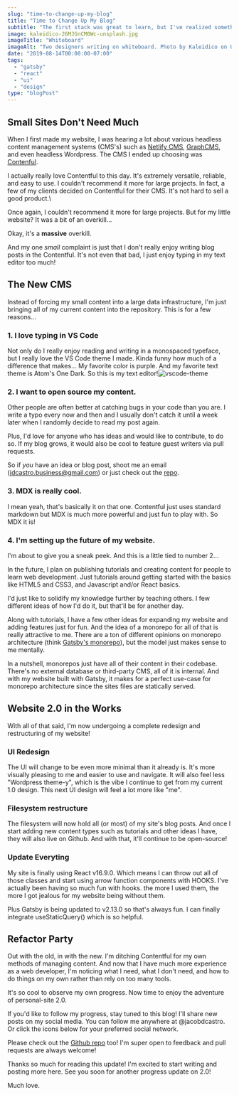 ```yaml
---
slug: "time-to-change-up-my-blog"
title: "Time to Change Up My Blog"
subtitle: "The first stack was great to learn, but I've realized something."
image: kaleidico-26MJGnCM0Wc-unsplash.jpg
imageTitle: "Whiteboard"
imageAlt: "Two designers writing on whiteboard. Photo by Kaleidico on Unsplash"
date: "2019-08-14T00:00:00-07:00"
tags:
  - "gatsby"
  - "react"
  - "ui"
  - "design"
type: "blogPost"
---
```


## Small Sites Don't Need Much

When I first made my website, I was hearing a lot about various headless content management systems (CMS's) such as [Netlify CMS](https://www.netlifycms.org/ "Netlify CMS"), [GraphCMS](https://graphcms.com/ "Graph CMS"), and even headless Wordpress. The CMS I ended up choosing was [Contenful](https://contentful.com "Contentful").

I actually really love Contentful to this day. It's extremely versatile, reliable, and easy to use. I couldn't recommend it more for large projects. In fact, a few of my clients decided on Contentful for their CMS. It's not hard to sell a good product.\

Once again, I couldn't recommend it more for large projects. But for my little website? It was a bit of an overkill...

Okay, it's a **massive** overkill.

And my one _small_ complaint is just that I don't really enjoy writing blog posts in the Contentful. It's not even that bad, I just enjoy typing in my text editor too much!

## The New CMS

Instead of forcing my small content into a large data infrastructure, I'm just bringing all of my current content into the repository. This is for a few reasons...

### 1. I love typing in VS Code

Not only do I really enjoy reading and writing in a monospaced typeface, but I really love the VS Code theme I made. Kinda funny how much of a difference that makes... My favorite color is purple. And my favorite text theme is Atom's One Dark. So this is my text editor!![vscode-theme](//images.ctfassets.net/oghc6wtiomc3/1BTY4katPXH7gNt0LyyRhK/9f137f410809b25fefec47f8f6c604fd/vscode-theme.PNG)

### 2. I want to open source my content.

Other people are often better at catching bugs in your code than you are. I write a typo every now and then and I usually don't catch it until a week later when I randomly decide to read my post again.

Plus, I'd love for anyone who has ideas and would like to contribute, to do so. If my blog grows, it would also be cool to feature guest writers via pull requests.

So if _you_ have an idea or blog post, shoot me an email (jdcastro.business@gmail.com) or just check out the [repo](https://github.com/jacobdcastro/personal-site "Website Github Repository").

### 3. MDX is really cool.

I mean yeah, that's basically it on that one. Contentful just uses standard markdown but MDX is much more powerful and just fun to play with. So MDX it is!

### 4. I'm setting up the future of my website.

I'm about to give you a sneak peek. And this is a little tied to number 2...

In the future, I plan on publishing tutorials and creating content for people to learn web development. Just tutorials around getting started with the basics like HTML5 and CSS3, and Javascript and/or React basics.

I'd just like to solidify my knowledge further by teaching others. I few different ideas of how I'd do it, but that'll be for another day.

Along with tutorials, I have a few other ideas for expanding my website and adding features just for fun. And the idea of a monorepo for all of that is really attractive to me. There are a ton of different opinions on monorepo architecture (think [Gatsby's monorepo](https://github.com/gatsbyjs/gatsby "Gatsby's Monorepo")), but the model just makes sense to me mentally.

In a nutshell, monorepos just have all of their content in their codebase. There's no external database or third-party CMS, all of it is internal. And with my website built with Gatsby, it makes for a perfect use-case for monorepo architecture since the sites files are statically served.

## Website 2.0 in the Works

With all of that said, I'm now undergoing a complete redesign and restructuring of my website!

### UI Redesign

The UI will change to be even more minimal than it already is. It's more visually pleasing to me and easier to use and navigate. It will also feel less "Wordpress theme-y", which is the vibe I continue to get from my current 1.0 design. This next UI design will feel a lot more like "me".

### Filesystem restructure

The filesystem will now hold all (or most) of my site's blog posts. And once I start adding new content types such as tutorials and other ideas I have, they will also live on Github. And with that, it'll continue to be open-source!

### Update Everyting

My site is finally using React v16.9.0. Which means I can throw out all of those classes and start using arrow function components with HOOKS. I've actually been having so much fun with hooks. the more I used them, the more I got jealous for my website being without them.

Plus Gatsby is being updated to v2.13.0 so that's always fun. I can finally integrate useStaticQuery() which is so helpful.

## Refactor Party

Out with the old, in with the new. I'm ditching Contentful for my own methods of managing content. And now that I have much more experience as a web developer, I'm noticing what I need, what I don't need, and how to do things on my own rather than rely on too many tools.

It's so cool to observe my own progress. Now time to enjoy the adventure of personal-site 2.0.

If you'd like to follow my progress, stay tuned to this blog! I'll share new posts on my social media. You can follow me anywhere at @jacobdcastro. Or click the icons below for your preferred social network.

Please check out the [Github repo](https://github.com/jacobdcastro/personal-site "Website Repository") too! I'm super open to feedback and pull requests are always welcome!

Thanks so much for reading this update! I'm excited to start writing and posting more here. See you soon for another progress update on 2.0!

Much love.

